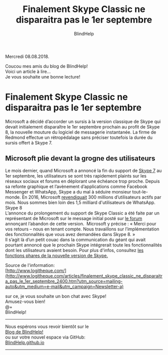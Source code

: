 ﻿---
title: Finalement Skype Classic ne disparaitra pas le 1er septembre
layout: post
author: BlindHelp
---

<footer>Mercredi 08.08.2018.</footer>

Coucou mes amis du blog de BlindHelp!  
Voici un article à lire...          
Je vous souhaite une bonne lecture!            

# Finalement Skype Classic ne disparaitra pas le 1er septembre #
Microsoft a décidé d’accorder un sursis à la version classique de Skype qui devait initialement disparaître le 1er septembre prochain au profit de Skype 8, la nouvelle mouture du logiciel de messagerie instantanée. La firme de Redmond effectue un rétropédalage sans préciser toutefois la durée du sursis offert à Skype 7.

## Microsoft plie devant la grogne des utilisateurs ##
Le mois dernier, quand Microsoft a annoncé la fin du support de [Skype  7](http://www.logitheque.com/logiciels/windows/internet/skype/telecharger/skype_19121.htm) au 1er septembre, les utilisateurs se sont très rapidement plaints sur les réseaux sociaux et forums en déplorant une échéance trop proche. Depuis sa refonte graphique et l’avènement d’applications comme Facebook Messenger et WhatsApp, Skype a du mal à séduire monsieur tout-le-monde. En 2016, Microsoft [revendiquait](https://mspoweruser.com/skype-300-million-monthly-active-users/) 300 millions d’utilisateurs actifs par mois. Nous sommes bien loin des 1,5 milliard d'utilisateurs de WhatsApp.        
Skype 8          
L’annonce du prolongement du support de Skype Classic a été faite par un représentant de Microsoft sur le message initial posté sur [le forum](https://answers.microsoft.com/en-us/skype/forum/skype_newsms/skype-7-skype-classic-to-be-discontinued-soon/28c3578a-128c-40eb-a99b-f3985c925176?messageId=ecf362c4-917d-4133-a33a-3572b2e39277) annonçant l’abandon de cette version. 
Microsoft y précise : « Merci pour vos retours – nous en tenant compte. Nous travaillons sur l’implémentation des fonctionnalités que vous avez demandées dans Skype 8. »           
Il s’agit là d’un petit couac dans la communication du géant qui avait pourtant annoncé que le prochain Skype intégrerait toute les fonctionnalités dont les utilisateurs avaient besoin. Pour plus d'infos, consultez [les fonctions phares de la nouvelle version de Skype.](http://www.logitheque.com/articles/windows_10_a_quoi_ressemble_le_nouveau_skype_2264.htm)                  

Source de l'information:       
[http://www.logitheque.com/](http://www.logitheque.com/articles/finalement_skype_classic_ne_disparaitra_pas_le_1er_septembre_2400.htm?utm_source=mailing-auto&utm_medium=e-mail&utm_campaign=Newsletter-a)                    

sur ce, je vous souhaite un bon chat avec Skype!                 
Amusez-vous bien!                   
@+            
BlindHelp!                     

---

Nous espérons vous revoir bientôt sur le      
[Blog de BlindHelp!](http://blindhelp.blogspot.fr/)                    
ou sur  votre nouvel espace via GitHub:                     
[BlindHelp.github.io](https://blindhelp.github.io)                    

---